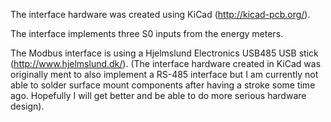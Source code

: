 The interface hardware was created using KiCad (http://kicad-pcb.org/).

The interface implements three S0 inputs from the energy meters.

The Modbus interface is using a Hjelmslund Electronics USB485 USB stick (http://www.hjelmslund.dk/).
(The interface hardware created in KiCad was originally ment to also implement a RS-485 interface
but I am currently not able to solder surface mount components after having a 
stroke some time ago. Hopefully I will get better and be able to do more serious
hardware design).
